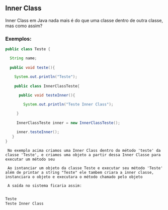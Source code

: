 ## Inner Class

Inner Class em Java nada mais é do que uma classe dentro de outra classe, mas como assim?

### Exemplos:

``` java
public class Teste {

  String name;
  
  public void teste(){
  
    System.out.println("Teste");
  
    public class InnerClassTeste{

      public void testeInner(){

        System.out.println("Teste Inner Class");

     }
     
     InnerClassTeste inner = new InnerClassTeste();
     
     inner.testeInner();
   }
}
```

``` No exemplo acima criamos uma Inner Class dentro do método 'teste' da classe 'Teste', e criamos uma objeto a partir dessa Inner Classe para executar um método seu```

``` Ao isntanciar um objeto da classe Teste e executar seu método 'Teste' além de printar a string "Teste" ele tambem criara a inner classe, instanciara o objeto e executara o método chamado pelo objeto```

``` A saída no sistema ficaria assim:```

```bash

Teste
Teste Inner Class

```

